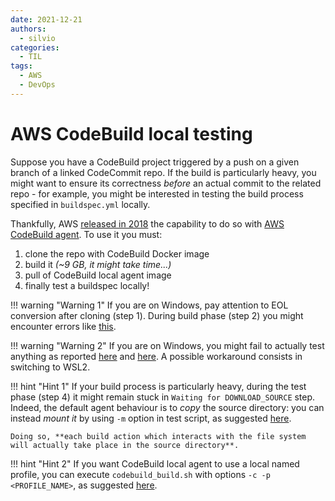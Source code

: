 ```yaml
---
date: 2021-12-21
authors:
  - silvio
categories:
  - TIL
tags:
  - AWS
  - DevOps
---
```


# AWS CodeBuild local testing

Suppose you have a CodeBuild project triggered by a push on a given branch of a linked CodeCommit repo. If the build is particularly heavy, you might want to ensure its correctness _before_ an actual commit to the related repo - for example, you might be interested in testing the build process specified in `buildspec.yml` locally.

<!-- more -->

Thankfully, AWS [released in 2018](https://aws.amazon.com/it/blogs/devops/announcing-local-build-support-for-aws-codebuild/) the capability to do so with [AWS CodeBuild agent](https://docs.aws.amazon.com/codebuild/latest/userguide/use-codebuild-agent.html). To use it you must:

1. clone the repo with CodeBuild Docker image
2. build it _(~9 GB, it might take time...)_
3. pull of CodeBuild local agent image
4. finally test a buildspec locally!

!!! warning "Warning 1"
    If you are on Windows, pay attention to EOL conversion after cloning (step 1). During build phase (step 2) you might encounter errors like [this](https://github.com/aws/aws-codebuild-docker-images/issues/390).

!!! warning "Warning 2"
    If you are on Windows, you might fail to actually test anything as reported [here](https://github.com/aws/aws-codebuild-docker-images/issues/145) and [here](https://github.com/aws/aws-codebuild-docker-images/issues/137). A possible workaround consists in switching to WSL2.

!!! hint "Hint 1"
    If your build process is particularly heavy, during the test phase (step 4) it might remain stuck in `Waiting for DOWNLOAD_SOURCE` step. Indeed, the default agent behaviour is to _copy_ the source directory: you can instead _mount it_ by using `-m` option in test script, as suggested [here](https://github.com/aws/aws-codebuild-docker-images/issues/195#issuecomment-485595478).

    Doing so, **each build action which interacts with the file system will actually take place in the source directory**.

!!! hint "Hint 2"
    If you want CodeBuild local agent to use a local named profile, you can execute `codebuild_build.sh` with options `-c -p <PROFILE_NAME>`, as suggested [here](https://github.com/aws/aws-codebuild-docker-images/issues/252).
